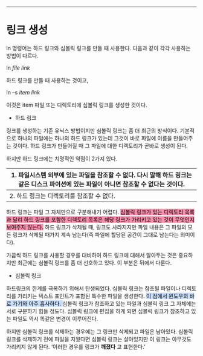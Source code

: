 



---
# 링크 생성


ln 명령어는 하드 링크와 심볼릭 링크를 만들 때 사용한다. 다음과 같이 각각 사용하는 방법이 다르다.


ln *file link*


하드 링크를 만들 때 사용하는 것이고,


ln –s *item link*

이것은 item 파일 또는 디렉토리에 심볼릭 링크를 생성한 것이다.


- 하드 링크


링크를 생성하는 기존 유닉스 방법이지만 심볼릭 링크는 좀 더 최근의 방식이다. 기본적으로 하나의 파일에는 하나의 하드 링크가 있는데 그것이 바로 파일에 이름을 만들어주는 것이다. 하드 링크가 만들어질 때 그 파일에 대한 디렉토리가 곧바로 생성이 된다.

하지만 하드 링크에는 치명적인 약점이 2가지 있다.


| 1. 파일시스템 외부에 있는 파일을 참조할 수 없다. 다시 말해 하드 링크는 같은 디스크 파이션에 있는 파일이 아니면 참조할 수 없다는 것이다. |
| -------------------------------------------------------------------------------- |
| 2. 하드 링크는 디렉토리를 참조할 수 없다.                                                        |


하드 링크는 파일 그 자체만으로 구분해내기 어렵다. <mark style="background: #FF5582A6;">심볼릭 링크가 있는 디렉토리 목록과 달리 하드 링크를 포함한 디렉토리 목록은 해당 링크가 가리키고 있는 것이 무엇인지 보여주지 않는다.</mark> 하드 링크가 삭제될 때, 링크도 사라지지만 파일 내용은 그 파일의 모든 링크가 삭제될 때가지 계속 남는다(즉 파일에 할당된 공간이 그대로 남는다는 의미이다).

가끔씩 하드 링크를 사용할 경우를 대비하여 하드 링크에 대해서 알아두는 것은 중요하지만 최근에는 심볼릭 링크를 좀 더 선호하고 있다. 이 부분은 뒤에서 다룬다.


- 심볼릭 링크

하드링크의 한계를 극복하기 위해서 탄생되었다. 심볼릭 링크는 참조될 파일이나 디렉토리를 가리키는 텍스트 포인트가 포함된 특수한 파일을 생성한다. <mark style="background: #ADCCFFA6;">이 점에서 윈도우의 바로 가기와 아주 흡사하다.
</mark>
심볼릭 링크가 참조하고 있는 파일과 심볼릭 링크 그 자체에는 서로 구분하기 힘들 정도다. 심볼릭 링크에 편집을 하게 되면 심볼릭 링크가 참조하고 있는 파일도 역시 똑같은 변경이 이루어진다.

하지만 심볼릭 링크를 삭제하는 경우에는 그 링크만 삭제되고 파일은 남아있다. 심볼릭 링크를 삭제하기 전에 파일을 지웠다면 심볼릭 링크는 살아있지만 이 링크는 아무것도 가리키지 않게 된다. ‘이러한 경우를 링크가 **깨졌다** 고 표현한다.’
